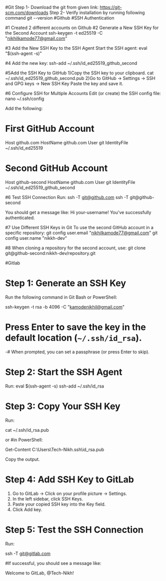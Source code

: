 #Git
Step 1- Download the git from given link: 
        https://git-scm.com/downloads
Step 2- Verify installation by running  following command
        git --version
#Github
#SSH Authentication

#1 Created 2 different accounts on Github
#2 Generate a New SSH Key for the Second Account
 ssh-keygen -t ed25519 -C "nikhilkamode77@gmail.com"

#3 Add the New SSH Key to the SSH Agent
Start the SSH agent:
 eval "$(ssh-agent -s)"

#4 Add the new key:
ssh-add ~/.ssh/id_ed25519_github_second

#5Add the SSH Key to GitHub
1)Copy the SSH key to your clipboard.
  cat ~/.ssh/id_ed25519_github_second.pub
2)Go to GitHub → Settings → SSH and GPG keys → New SSH Key
Paste the key and save it.

#6 Configure SSH for Multiple Accounts
Edit (or create) the SSH config file:
nano ~/.ssh/config

Add the following:
# First GitHub Account
Host github.com
    HostName github.com
    User git
    IdentityFile ~/.ssh/id_ed25519

# Second GitHub Account
Host github-second
    HostName github.com
    User git
    IdentityFile ~/.ssh/id_ed25519_github_second

#6 Test SSH Connection
Run:
ssh -T git@github.com
ssh -T git@github-second

You should get a message like:
Hi your-username! You've successfully authenticated.

#7 Use Different SSH Keys in Git
To use the second GitHub account in a specific repository:
git config user.email "nikhilkamode77@gmail.com"
git config user.name "nikkh-dev"

#8 When cloning a repository for the second account, use:
git clone git@github-second:nikkh-dev/repository.git


#Gitlab

# Step 1: Generate an SSH Key
Run the following command in Git Bash or PowerShell:

ssh-keygen -t rsa -b 4096 -C "kamodenikhil@gmail.com"

# Press **Enter** to save the key in the default location (`~/.ssh/id_rsa`).
-# When prompted, you can set a passphrase (or press Enter to skip).


# Step 2: Start the SSH Agent
Run:
eval $(ssh-agent -s)
ssh-add ~/.ssh/id_rsa

# Step 3: Copy Your SSH Key
Run:

cat ~/.ssh/id_rsa.pub

or #in PowerShell:

Get-Content C:\Users\Tech-Nikh\.ssh\id_rsa.pub

Copy the output.

# Step 4: Add SSH Key to GitLab
1. Go to GitLab → Click on your profile picture → Settings.
2. In the left sidebar, click SSH Keys.
3. Paste your copied SSH key into the Key field.
4. Click Add key.

# Step 5: Test the SSH Connection
Run:

ssh -T git@gitlab.com

#If successful, you should see a message like:

Welcome to GitLab, @Tech-Nikh!



